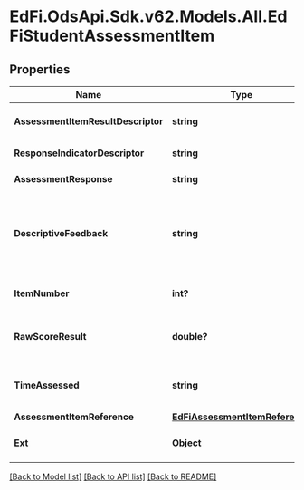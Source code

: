 # EdFi.OdsApi.Sdk.v62.Models.All.EdFiStudentAssessmentItem

## Properties

Name | Type | Description | Notes
------------ | ------------- | ------------- | -------------
**AssessmentItemResultDescriptor** | **string** | The analyzed result of a student&#39;s response to an assessment item. | 
**ResponseIndicatorDescriptor** | **string** | Indicator of the response. | [optional] 
**AssessmentResponse** | **string** | A student&#39;s response to a stimulus on a test. | [optional] 
**DescriptiveFeedback** | **string** | The formative descriptive feedback that was given to a student in response to the results from a scored/evaluated assessment item. | [optional] 
**ItemNumber** | **int?** | The test question number for this student&#39;s test item. | [optional] 
**RawScoreResult** | **double?** | A meaningful raw score of the performance of a student on an assessment item. | [optional] 
**TimeAssessed** | **string** | The overall time a student actually spent during the assessment item. | [optional] 
**AssessmentItemReference** | [**EdFiAssessmentItemReference**](EdFiAssessmentItemReference.md) |  | 
**Ext** | **Object** | Extensions to the StudentAssessmentItem entity. | [optional] 

[[Back to Model list]](../README.md#documentation-for-models) [[Back to API list]](../README.md#documentation-for-api-endpoints) [[Back to README]](../README.md)


